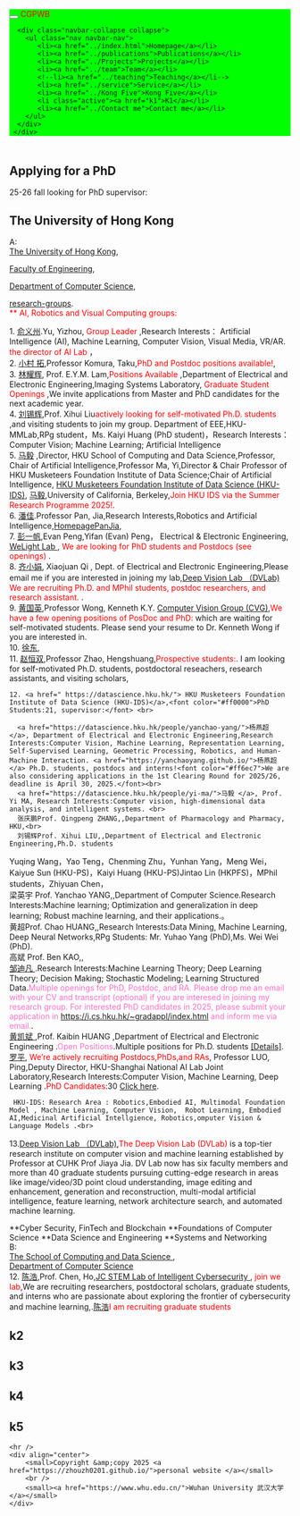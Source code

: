    <html>
<head>
  <meta charset="utf-8" />
  <meta name="author" content="personal homepage" />
  <meta name="viewport" content="width=device-width, initial-scale=1.0" />
   <meta name="google-site-verification" content="4aUJl2I7hcddtjYkcxpnrotZMt3zwgFPboCdEiZsUc0" />
  <!--meta name=keywords content= "WHU", "Wuhan University", "武汉大学",-->
  <link href="https://apps.bdimg.com/libs/bootstrap/3.3.4/css/bootstrap.min.css" rel="stylesheet" />
  <title>zhouzhonghong - Wuhan University</title>
   <link href="../static/bootstrap/css/bootstrap.css" rel="stylesheet" />
   <link href="../static/xin.css" rel="stylesheet" />

</head>  
<body>
  <title>k1</title>
  
  <link href="../static/bootstrap/css/bootstrap.css" rel="stylesheet" />
  <link href="../static/xin.css" rel="stylesheet" />

<!--/head-->
<body>
  <nav class="navbar navbar-inverse navbar-fixed-top">
   <nav style="background-color:#00ff00;hieght:120px;">
    <div class="container">
      <div class="navbar-header">
        <button type="button" class="navbar-toggle" data-toggle="collapse" data-target=".navbar-collapse">
          <span class="icon-bar"></span>
          <span class="icon-bar"></span>
          <span class="icon-bar"></span>
        </button>
        <span class="navbar-brand">
          <font color="#ff0000">CGPWB</font>
        </span>
      </div>
      
      <div class="navbar-collapse collapse">
        <ul class="nav navbar-nav">
           <li><a href="../index.html">Homepage</a></li>
           <li><a href="../publications">Publications</a></li>
           <li><a href="../Projects">Projects</a></li>
           <li><a href="../team">Team</a></li>
           <!--li><a href="../teaching">Teaching</a></li-->
           <li><a href="../service">Service</a></li>
           <li><a href="../Kong Five">Kong Five</a></li>
           <li class="active"><a href="k1">K1</a></li>   
           <li><a href="../Contact me">Contact me</a></li>
        </ul>
      </div>
     </div>
   </nav>
  </nav> 
</body>
 

 
  <div class="container" style="margin-top: 50px;">

<h2>Applying for a PhD</h2>
25-26 fall looking for PhD supervisor:<br>
<h2>The University of Hong Kong</h2>
 A:<br>
 <A HREF="http://www.hku.hk/">The University of Hong Kong</A>,<br>
 
 <a href=" https://engg.hku.hk/">Faculty of Engineering</a>,<br>
 
 <A HREF="http://www.cs.hku.hk/">Department of Computer Science</A>,<br>
 
 <a href="https://www.cs.hku.hk/research/research-groups/">research-groups</a>.<br>
      <font color="#ff0000">** AI, Robotics and Visual Computing groups:</font><br>
<p>
 1. <a href="http://www.cs.hku.hk/~yzyu/">俞义州</a>.Yu, Yizhou,<font color="#ff0000"> Group Leader</font> ,Research Interests： Artificial Intelligence (AI), Machine Learning, Computer Vision, Visual Media, VR/AR. <font color="#ff0000">the director of AI Lab</font> ，<br>
 2.  <a href="https://www.cs.hku.hk/~taku/">小村 拓</a>,Professor Komura, Taku,<font color="#ff0000">PhD and Postdoc positions available!</font>,<br>
 3. <a href="https://www.eee.hku.hk/~elam/">林耀辉</a>, Prof. E.Y.M. Lam,<font color="#ff0000">Positions Available </font>,Department of Electrical and Electronic Engineering,Imaging Systems Laboratory,<font color="#ff0000"> Graduate Student Openings </font>,We invite applications from Master and PhD candidates for the next academic year.<br>
  4. <a href=" https://xh-liu.github.io/">刘锡辉</a>,Prof. Xihui Liu<font color="#ff0000">actively looking for self-motivated Ph.D. students </font>,and visiting students to join my group. Department of EEE,HKU-MMLab,RPg student，Ms. Kaiyi Huang (PhD student)，Research Interests：Computer Vision; Machine Learning; Artificial Intelligence<br>
   5.  <a href="https://www.cs.hku.hk/index.php/people/academic-staff/mayi/">马毅</a> ,Director, HKU School of Computing and Data Science,Professor, Chair of Artificial Intelligence,Professor Ma, Yi,Director & Chair Professor of HKU Musketeers Foundation Institute of Data Science;Chair of Artificial Intelligence, <a href=" https://datascience.hku.hk/"> HKU Musketeers Foundation Institute of Data Science (HKU-IDS)</a>, <a href="https://people.eecs.berkeley.edu/~yima/">马毅</a>,University of California, Berkeley,<font color="#ff0000">Join HKU IDS via the Summer Research Programme 2025!</font>.<br>
   6.  <a href="https://sites.google.com/site/panjia/">潘佳</a>.Professor Pan, Jia,Research Interests,Robotics and Artificial Intelligence,<a href="https://sites.google.com/site/panjia/">HomepagePanJia</a>,<br>
  7.   <a href="https://www.eee.hku.hk/~evanpeng/">彭一帆</a>,Evan Peng,Yifan (Evan) Peng， Electrical & Electronic Engineering, <a href="https://hku.welight.fun/"> WeLight Lab </a>, <font color="#ff0000">We are looking for PhD students and Postdocs (see openings) </font>.<br>
   8. <a href="https://xjqi.github.io/">齐小娟</a>, Xiaojuan Qi  , Dept. of Electrical and Electronic Engineering,Please email me if you are interested in joining my lab,<a href="https://www.dvlab.ai/">Deep Vision Lab （DVLab)</a><font color="#ff0000"> We are recruiting Ph.D. and MPhil students, postdoc researchers, and research assistant. </font>.<br>
   9.  <a href="https://www.cs.hku.hk/~kykwong/">黄国英</a>,Professor Wong, Kenneth K.Y. <a href="https://visionlab.cs.hku.hk/">Computer Vision Group (CVG)</a>,<font color="#ff0000">We have a few opening positions of PosDoc and PhD:</font> which are waiting for self-motivated students. Please send your resume to Dr. Kenneth Wong if you are interested in.<br>
   10.  <a href="https://www.cs.hku.hk/people/academic-staff/dongxu">徐东</a>,<br>
   11.  <a href="https://i.cs.hku.hk/~hszhao/">赵恒双</a>,Professor Zhao, Hengshuang,<font color="#ff0000">Prospective students:</font>. I am looking for self-motivated Ph.D. students, postdoctoral reseachers, research assistants, and visiting scholars,<br>
   
    12. <a href=" https://datascience.hku.hk/"> HKU Musketeers Foundation Institute of Data Science (HKU-IDS)</a>,<font color="#ff0000">PhD Students:21, supervisor:</font> <br>
   
      <a href="https://datascience.hku.hk/people/yanchao-yang/">杨燕超 </a>, Department of Electrical and Electronic Engineering,Research Interests:Computer Vision, Machine Learning, Representation Learning, Self-Supervised Learning, Geometric Processing, Robotics, and Human-Machine Interaction. <a href="https://yanchaoyang.github.io/">杨燕超 </a> Ph.D. students, postdocs and interns!<font color="#ff6ec7">We are also considering applications in the 1st Clearing Round for 2025/26, deadline is April 30, 2025.</font><br>
      <a href="https://datascience.hku.hk/people/yi-ma/">马毅 </a>, Prof. Yi MA, Research Interests:Computer vision, high-dimensional data analysis, and intelligent systems. <br>
      张庆鹏Prof. Qingpeng ZHANG,,Department of Pharmacology and Pharmacy, HKU,<br> 
      刘锡辉Prof. Xihui LIU,,Department of Electrical and Electronic Engineering,Ph.D. students
Yuqing Wang，Yao Teng，Chenming Zhu，Yunhan Yang，Meng Wei，Kaiyue Sun (HKU-PS)，Kaiyi Huang (HKU-PS)Jintao Lin (HKPFS)，MPhil students，Zhiyuan Chen，<br>
      梁英宇 Prof. Yanchao YANG,,Department of Computer Science.Research Interests:Machine learning; Optimization and generalization in deep learning; Robust machine learning, and their applications.。<br>
      黄超Prof. Chao HUANG,,Research Interests:Data Mining, Machine Learning, Deep Neural Networks,RPg Students: Mr. Yuhao Yang (PhD),Ms. Wei Wei (PhD). <br>
      高斌 Prof. Ben KAO,,<br>
      <a href="https://difanzou.github.io/">邹迪凡 </a>.Research Interests:Machine Learning Theory; Deep Learning Theory; Decision Making; Stochastic Modeling; Learning Structured Data.<font color="#ff6ec7">Multiple openings for PhD, Postdoc, and RA. Please drop me an email with your CV and transcript (optional) if you are interesed in joining my research group. For interested PhD candidates in 2025, please submit your application in https://i.cs.hku.hk/~gradappl/index.html and inform me via email.</font>.<br>
      <a href="https://www.wireless.hku.hk/">黄凯斌 </a>,Prof. Kaibin HUANG ,Department of Electrical and Electronic Engineering .<font color="#ff6ec7">Open Positions</font>.Multiple positions for Ph.D. students  <a href="https://www.wireless.hku.hk/_files/ugd/4431b8_3800a8ea9c30491ea1de1e04471db8f4.pdf "> [Details]</a>.<br> 
      <a href=" https://datascience.hku.hk/people/ping-luo/">罗平</a>, <font color="#ff0000">We’re actively recruiting Postdocs,PhDs,and RAs</font>, Professor LUO, Ping,Deputy Director, HKU-Shanghai National AI Lab Joint Laboratory,Research Interests:Computer Vision, Machine Learning, Deep Learning .<font color="#ff0000">PhD Candidates</font>:30 <a  href="http://luoping.me/">Click here</a>. <br>
   
     HKU-IDS: Research Area : Robotics,Embodied AI, Multimodal Foundation Model , Machine Learning, Computer Vision,  Robot Learning, Embodied AI,Medicinal Artificial Intellgience, Robotics,omputer Vision & Language Models .<br>
     
   13.<a href="https://www.dvlab.ai/">Deep Vision Lab （DVLab)</a>,<font color="#ff0000">The Deep Vision Lab (DVLab)</font> is a top-tier research institute on computer vision and machine learning established by Professor at CUHK Prof Jiaya Jia. DV Lab now has six faculty members and more than 40 graduate students pursuing cutting-edge research in areas like image/video/3D point cloud understanding, image editing and enhancement, generation and reconstruction, multi-modal artificial intelligence, feature learning, network architecture search, and automated machine learning.<br>

   
</p>
**Cyber Security, FinTech and Blockchain
**Foundations of Computer Science
**Data Science and Engineering
**Systems and Networking


<br>
B:<br>
  <a href="https://www.cds.hku.hk/">The School of Computing and Data Science </a>,<br>
<a href="https://www.cs.hku.hk/">Department of Computer Science</a><br>
   12. <a href="https://www.cs.hku.hk/index.php/people/academic-staff/chenho/">陈浩</a>,Prof. Chen, Ho,<a href="https://sec.hku.hk/">JC STEM Lab of Intelligent Cybersecurity </a>, <font color="#ff0000">join we lab</font>,We are recruiting researchers, postdoctoral scholars, graduate students, and interns who are passionate about exploring the frontier of cybersecurity and machine learning,.<a href="https://haochen.org/">陈浩</a><font color="#ff0000">I am recruiting graduate students</font><br>


   
 <h2>k2</h2>










 <h2>k3</h2>









<h2>k4</h2>












 <h2>k5</h2>



     
    <hr />
    <div align="center">
        <small>Copyright &amp;copy 2025 <a href="https://zhouzh0201.github.io/">personal website </a></small>
        <br />
        <small><a href="https://www.whu.edu.cn/">Wuhan University 武汉大学</a></small>
    </div>
  </div>

</body>

<!-- <div align="center">
  
</div> -->
<script src="../static/jquery.js"></script>
<script src="../static/bootstrap/js/bootstrap.js"></script>

</html>


      
    
